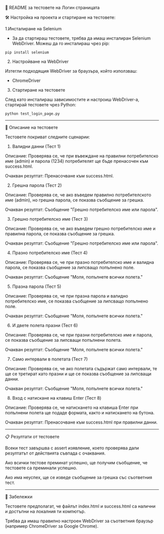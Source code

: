 📝 README за тестовете на Логин страницата

🛠 Настройка на проекта и стартиране на тестовете:

1.Инсталиране на Selenium
- За да стартираш тестовете, трябва да имаш инсталиран Selenium WebDriver. Можеш да го инсталираш чрез pip:

```pip install selenium```

2. Настройване на WebDriver

 Изтегли подходящия WebDriver за браузъра, който използваш:

- ChromeDriver

3. Стартиране на тестовете

След като инсталираш зависимостите и настроиш WebDriver-а, стартирай тестовете чрез Python:

```python test_login_page.py```

------------------------------------------------------------------
🧪 Описание на тестовете

Тестовете покриват следните сценарии:


1. Валидни данни (Тест 1)
   
Описание: Проверява се, че при въвеждане на правилни потребителско име (admin) и парола (1234) потребителят ще бъде пренасочен към success.html.

Очакван резултат: Пренасочване към success.html.


2. Грешна парола (Тест 2)
   
Описание: Проверява се, че ако въведем правилно потребителското име (admin), но грешна парола, се показва съобщение за грешка.

Очакван резултат: Съобщение "Грешно потребителско име или парола".


3. Грешно потребителско име (Тест 3)
   
Описание: Проверява се, че ако въведем грешно потребителско име и правилна парола, се показва съобщение за грешка.

Очакван резултат: Съобщение "Грешно потребителско име или парола".


4. Празно потребителско име (Тест 4)
   
Описание: Проверява се, че при празно потребителско име и валидна парола, се показва съобщение за липсващо попълнено поле.

Очакван резултат: Съобщение "Моля, попълнете всички полета."


5. Празна парола (Тест 5)
   
Описание: Проверява се, че при празна парола и валидно потребителско име, се показва съобщение за липсващо попълнено поле.

Очакван резултат: Съобщение "Моля, попълнете всички полета."


6. И двете полета празни (Тест 6)
   
Описание: Проверява се, че при празни потребителско име и парола, се показва съобщение за липсващи попълнени полета.

Очакван резултат: Съобщение "Моля, попълнете всички полета."


7. Само интервали в полетата (Тест 7)
   
Описание: Проверява се, че ако полетата съдържат само интервали, те ще се третират като празни и ще се показва съобщение за липсващи данни.

Очакван резултат: Съобщение "Моля, попълнете всички полета."


8. Вход с натискане на клавиш Enter (Тест 8)
   
Описание: Проверява се, че натискането на клавиша Enter при попълнени полета ще подаде формата, както и натискането на бутона.

Очакван резултат: Пренасочване към success.html при правилни данни.

----------------------------------------------------------

📋 Резултати от тестовете

Всеки тест завършва с assert изявление, което проверява дали резултатът от действията съвпада с очаквания.


Ако всички тестове преминат успешно, ще получим съобщение, че тестовете са преминали успешно.


Ако има неуспех, ще се изведе съобщение за грешка със съответния тест.

--------------------------------------------------------------

📝 Забележки

Тестовете предполагат, че файлът index.html и success.html са налични и достъпни на локалния ти компютър.


Трябва да имаш правилно настроен WebDriver за съответния браузър (например ChromeDriver за Google Chrome).


